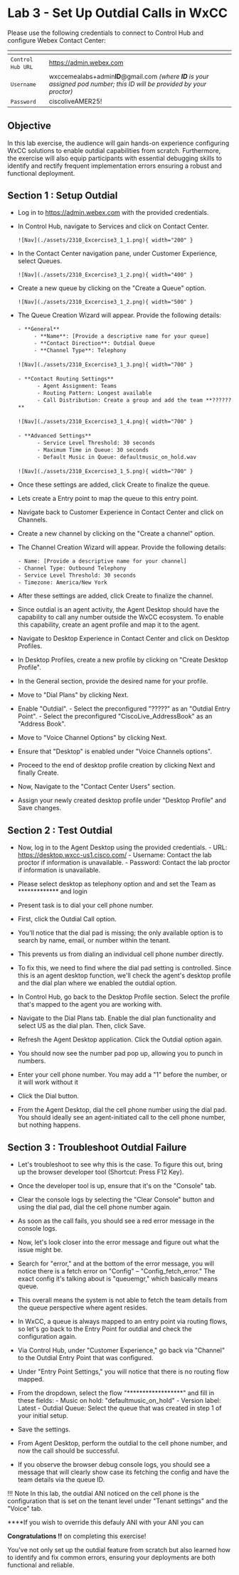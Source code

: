 # Lab 3 -  Set Up Outdial Calls in WxCC

Please use the following credentials to connect to Control Hub and configure Webex Contact Center:

| <!-- -->         | <!-- -->         |
| ---------------- | ---------------- |
| `Control Hub URL`            | <a href="https://admin.webex.com" target="_blank">https://admin.webex.com</a> |
| `Username`       | wxccemealabs+admin**ID**@gmail.com  _(where **ID** is your assigned pod number; this ID will be provided by your proctor)_ |
| `Password`       | ciscoliveAMER25! |

## Objective 

In this lab exercise, the audience will gain hands-on experience configuring WxCC solutions to enable outdial capabilities from scratch. Furthermore, the exercise will also equip participants with essential debugging skills to identify and rectify frequent implementation errors ensuring a robust and functional deployment.

## Section 1 : Setup Outdial 

- Log in to https://admin.webex.com with the provided credentials.

- In Control Hub, navigate to Services and click on Contact Center.

      ![Nav](./assets/2310_Excercise3_1_1.png){ width="200" }

- In the Contact Center navigation pane, under Customer Experience, select Queues.

      ![Nav](./assets/2310_Excercise3_1_2.png){ width="400" }

- Create a new queue by clicking on the "Create a Queue" option.

      ![Nav](./assets/2310_Excercise3_1_2.png){ width="500" }

- The Queue Creation Wizard will appear. Provide the following details:

      - **General**
           - **Name**: [Provide a descriptive name for your queue]
           - **Contact Direction**: Outdial Queue
           - **Channel Type**: Telephony

      ![Nav](./assets/2310_Excercise3_1_3.png){ width="700" }

      - **Contact Routing Settings**
            - Agent Assignment: Teams
            - Routing Pattern: Longest available
            - Call Distribution: Create a group and add the team **??????**

      ![Nav](./assets/2310_Excercise3_1_4.png){ width="700" }

      - **Advanced Settings**
            - Service Level Threshold: 30 seconds
            - Maximum Time in Queue: 30 seconds
            - Default Music in Queue: defaultmusic_on_hold.wav

      ![Nav](./assets/2310_Excercise3_1_5.png){ width="700" }

- Once these settings are added, click Create to finalize the queue.

- Lets create a Entry point to map the queue to this entry point. 

- Navigate back to Customer Experience in Contact Center and click on Channels.

- Create a new channel by clicking on the "Create a channel" option.

- The Channel Creation Wizard will appear. Provide the following details:

      - Name: [Provide a descriptive name for your channel]
      - Channel Type: Outbound Telephony
      - Service Level Threshold: 30 seconds
      - Timezone: America/New York

- After these settings are added, click Create to finalize the channel.

- Since outdial is an agent activity, the Agent Desktop should have the capability to call any number outside the WxCC ecosystem. To enable this capability, create an agent profile and map it to the agent.

- Navigate to Desktop Experience in Contact Center and click on Desktop Profiles.

- In Desktop Profiles, create a new profile by clicking on "Create Desktop Profile".

- In the General section, provide the desired name for your profile.

- Move to "Dial Plans" by clicking Next.

- Enable "Outdial".
      - Select the preconfigured "?????" as an "Outdial Entry Point".
      - Select the preconfigured "CiscoLive_AddressBook" as an "Address Book".

- Move to "Voice Channel Options" by clicking Next.

- Ensure that "Desktop" is enabled under "Voice Channels options".

- Proceed to the end of desktop profile creation by clicking Next and finally Create.

- Now, Navigate to the "Contact Center Users" section.

- Assign your newly created desktop profile under "Desktop Profile" and Save changes.

## Section 2 : Test Outdial 

- Now, log in to the Agent Desktop using the provided credentials.
      - URL: https://desktop.wxcc-us1.cisco.com/
      - Username: Contact the lab proctor if information is unavailable.
      - Password: Contact the lab proctor if information is unavailable.

- Please select desktop as telephony option and  and set the Team as ************* and login 

- Present task is to dial your cell phone number. 

- First, click the Outdial Call option. 

- You'll notice that the dial pad is missing; the only available option is to search by name, email, or number within the tenant. 

- This prevents us from dialing an individual cell phone number directly. 

- To fix this, we need to find where the dial pad setting is controlled. Since this is an agent desktop function, we'll check the agent's desktop profile and the dial plan where we enabled the outdial option.

- In Control Hub, go back to the Desktop Profile section. Select the profile that's mapped to the agent you are working with.

- Navigate to the Dial Plans tab. Enable the dial plan functionality and select US as the dial plan. Then, click Save.

- Refresh the Agent Desktop application. Click the Outdial option again.

- You should now see the number pad pop up, allowing you to punch in numbers.

- Enter your cell phone number. You may add a "1" before the number, or it will work without it 

- Click the Dial button.

- From the Agent Desktop, dial the cell phone number using the dial pad. You should ideally see an agent-initiated call to the cell phone number, but nothing happens.

## Section 3 : Troubleshoot Outdial Failure

- Let's troubleshoot to see why this is the case. To figure this out, bring up the browser developer tool (Shortcut: Press F12 Key).

- Once the developer tool is up, ensure that it's on the "Console" tab.

- Clear the console logs by selecting the "Clear Console" button and using the dial pad, dial the cell phone number again.

- As soon as the call fails, you should see a red error message in the console logs.

- Now, let's look closer into the error message and figure out what the issue might be.

- Search for "error," and at the bottom of the error message, you will notice there is a fetch error on "Config" – "Config_fetch_error." The exact config it's talking about is "queuemgr," which basically means queue.

- This overall means the system is not able to fetch the team details from the queue perspective where agent resides. 

- In WxCC, a queue is always mapped to an entry point via routing flows, so let's go back to the Entry Point for outdial and check the configuration again.

- Via Control Hub, under "Customer Experience," go back via "Channel" to the Outdial Entry Point that was configured.

- Under "Entry Point Settings," you will notice that there is no routing flow mapped.

- From the dropdown, select the flow "******************" and fill in these fields:
      - Music on hold: "defaultmusic_on_hold"
      - Version label: Latest
      - Outdial Queue: Select the queue that was created in step 1 of your initial setup.

- Save the settings.

- From Agent Desktop, perform the outdial to the cell phone number, and now the call should be successful.

- If you observe the browser debug console logs, you should see a message that will clearly show case its fetching the config and have the team details via the queue ID.

!!! Note
  In this lab, the outdial ANI noticed on the cell phone is the configuration that is set on the tenant level under "Tenant settings" and the "Voice" tab.

****If you wish to override this defauly ANI with your ANI you can 

**Congratulations !!** on completing this exercise! 

You've not only set up the outdial feature from scratch but also learned how to identify and fix common errors, ensuring your deployments are both functional and reliable.




